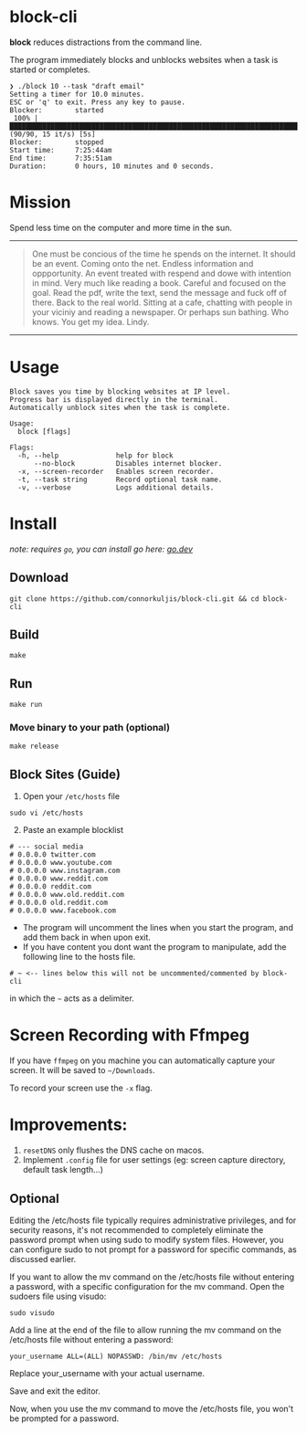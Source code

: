 # block-cli

**block** reduces distractions from the command line. 

The program immediately blocks and unblocks websites when a task is started or completes.

```
❯ ./block 10 --task "draft email"
Setting a timer for 10.0 minutes.
ESC or 'q' to exit. Press any key to pause.
Blocker:        started
 100% |███████████████████████████████████████████████████████████████████████████████████████████████| (90/90, 15 it/s) [5s]
Blocker:        stopped
Start time:     7:25:44am
End time:       7:35:51am
Duration:       0 hours, 10 minutes and 0 seconds.
```

# Mission

Spend less time on the computer and more time in the sun.

---

> One must be concious of the time he spends on the internet.
It should be an event. Coming onto the net. Endless information and oppportunity.
An event treated with respend and dowe with intention in mind. Very much like reading a book.
Careful and focused on the goal. Read the pdf, write the text, send the message and fuck off of there.
Back to the real world. Sitting at a cafe, chatting with people in your viciniy and reading a newspaper.
Or perhaps sun bathing. Who knows. You get my idea. Lindy.

---

# Usage
```
Block saves you time by blocking websites at IP level.
Progress bar is displayed directly in the terminal. 
Automatically unblock sites when the task is complete.

Usage:
  block [flags]

Flags:
  -h, --help              help for block
      --no-block          Disables internet blocker.
  -x, --screen-recorder   Enables screen recorder.
  -t, --task string       Record optional task name.
  -v, --verbose           Logs additional details.
```

# Install

*note: requires `go`, you can install go here: [go.dev](https://go.dev/)*

## Download
`git clone https://github.com/connorkuljis/block-cli.git && cd block-cli`

## Build
`make`

## Run
`make run`

### Move binary to your path (optional)
`make release`

## Block Sites (Guide)

1. Open your `/etc/hosts` file

`sudo vi /etc/hosts`

2. Paste an example blocklist

```
# --- social media
# 0.0.0.0 twitter.com
# 0.0.0.0 www.youtube.com
# 0.0.0.0 www.instagram.com
# 0.0.0.0 www.reddit.com
# 0.0.0.0 reddit.com
# 0.0.0.0 www.old.reddit.com
# 0.0.0.0 old.reddit.com
# 0.0.0.0 www.facebook.com

```

- The program will uncomment the lines when you start the program, and add them back in when upon exit.
 - If you have content you dont want the program to manipulate, add the following line to the hosts file.

 `# ~ <-- lines below this will not be uncommented/commented by block-cli`

 in which the `~` acts as a delimiter.

# Screen Recording with Ffmpeg

If you have `ffmpeg` on you machine you can automatically capture your screen. It will be saved to `~/Downloads`.

To record your screen use the `-x` flag.

# Improvements:
1. `resetDNS` only flushes the DNS cache on macos.
2. Implement `.config` file for user settings (eg: screen capture directory, default task length...)


## Optional

Editing the /etc/hosts file typically requires administrative privileges, and for security reasons, it's not recommended to completely eliminate the password prompt when using sudo to modify system files. However, you can configure sudo to not prompt for a password for specific commands, as discussed earlier.

If you want to allow the mv command on the /etc/hosts file without entering a password,  with a specific configuration for the mv command. Open the sudoers file using visudo:

`sudo visudo`

Add a line at the end of the file to allow running the mv command on the /etc/hosts file without entering a password:

`your_username ALL=(ALL) NOPASSWD: /bin/mv /etc/hosts`

Replace your_username with your actual username.

Save and exit the editor.

Now, when you use the mv command to move the /etc/hosts file, you won't be prompted for a password.

